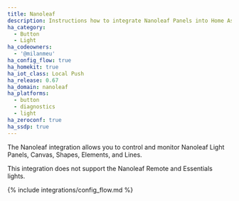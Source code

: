 ```yaml
---
title: Nanoleaf
description: Instructions how to integrate Nanoleaf Panels into Home Assistant.
ha_category:
  - Button
  - Light
ha_codeowners:
  - '@milanmeu'
ha_config_flow: true
ha_homekit: true
ha_iot_class: Local Push
ha_release: 0.67
ha_domain: nanoleaf
ha_platforms:
  - button
  - diagnostics
  - light
ha_zeroconf: true
ha_ssdp: true
---
```


The Nanoleaf integration allows you to control and monitor Nanoleaf Light Panels, Canvas, Shapes, Elements, and Lines.

This integration does not support the Nanoleaf Remote and Essentials lights.

{% include integrations/config_flow.md %}
